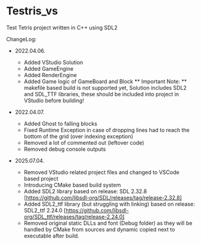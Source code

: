 # Testris_vs
Test Tetris project written in C++ using SDL2

ChangeLog:
- 2022.04.06.
	* Added VStudio Solution
	* Added GameEngine
	* Added RenderEngine
	* Added Game logic of GameBoard and Block 
** Important Note: ** makefile based build is not supported yet, Solution includes SDL2 and SDL_TTF libraries, these should be included into project in VStudio before building!

- 2022.04.07.
	* Added Ghost to falling blocks
	* Fixed Runtime Exception in case of dropping lines had to reach the bottom of the grid (over indexing exception)
	* Removed a lot of commented out (leftover code)
	* Removed debug console outputs
- 2025.07.04.
  	* Removed VStudio related project files and changed to VSCode based project
  	* Introducing CMake based build system
  	* Added SDL2 library based on release: SDL 2.32.8 [https://github.com/libsdl-org/SDL/releases/tag/release-2.32.8]
  	* Added SDL2_ttf library (but struggling with linking) based on release: SDL2_ttf 2.24.0 [https://github.com/libsdl-org/SDL_ttf/releases/tag/release-2.24.0]
  	* Removed original static DLLs and font (Debug folder) as they will be handled by CMake from sources and dynamic copied next to executable after build.
